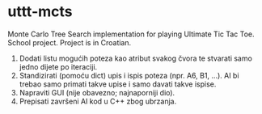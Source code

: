 # uttt-mcts
Monte Carlo Tree Search implementation for playing Ultimate Tic Tac Toe. School project. Project is in Croatian.

1. Dodati listu mogućih poteza kao atribut svakog čvora te stvarati samo jedno dijete po iteraciji.
2. Standizirati (pomoću dict) upis i ispis poteza (npr. A6, B1, ...). AI bi trebao samo primati takve upise i samo davati takve ispise.
3. Napraviti GUI (nije obavezno; najnaporniji dio).
4. Prepisati završeni AI kod u C++ zbog ubrzanja.
